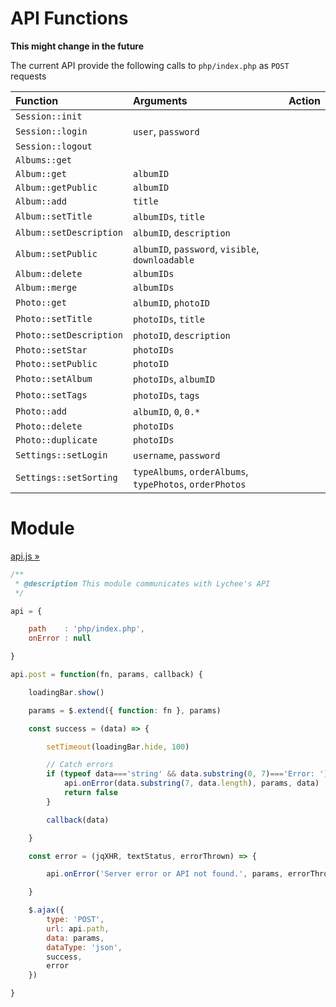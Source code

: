 # API Functions

**This might change in the future**

The current API provide the following calls to `php/index.php` as `POST` requests

|      Function           |  Arguments  |   Action    |
|:------------------------|:------------|:------------|
| `Session::init`         |                                                   |             |
| `Session::login`        | `user`, `password`                                |             |
| `Session::logout`       |                                                   |             |
| `Albums::get`           |                                                   |             |
| `Album::get`            | `albumID`                                         |             |
| `Album::getPublic`      | `albumID`                                         |             |
| `Album::add`            | `title`                                           |             |
| `Album::setTitle`       | `albumIDs`, `title`                               |             |
| `Album::setDescription` | `albumID`, `description`                          |             |
| `Album::setPublic`      | `albumID`, `password`, `visible`, `downloadable`  |             |
| `Album::delete`         | `albumIDs`                                        |             |
| `Album::merge`          | `albumIDs`                                        |             |
| `Photo::get`            | `albumID`, `photoID`                              |             |
| `Photo::setTitle`       | `photoIDs`, `title`                               |             |
| `Photo::setDescription` | `photoID`, `description`                          |             |
| `Photo::setStar`        | `photoIDs`                                        |             |
| `Photo::setPublic`      | `photoID`                                         |             |
| `Photo::setAlbum`       | `photoIDs`, `albumID`                             |             |
| `Photo::setTags`        | `photoIDs`, `tags`                                |             |
| `Photo::add`            | `albumID`, `0`, `0.*`                             |             |
| `Photo::delete`         | `photoIDs`                                        |             |
| `Photo::duplicate`      | `photoIDs`                                        |             |
| `Settings::setLogin`    | `username`, `password`                            |             |
| `Settings::setSorting`  | `typeAlbums`, `orderAlbums`, `typePhotos`, `orderPhotos`            |             |

# Module

[api.js &#187;](scripts/api.js)

```js
/**
 * @description This module communicates with Lychee's API
 */

api = {

	path    : 'php/index.php',
	onError : null

}

api.post = function(fn, params, callback) {

	loadingBar.show()

	params = $.extend({ function: fn }, params)

	const success = (data) => {

		setTimeout(loadingBar.hide, 100)

		// Catch errors
		if (typeof data==='string' && data.substring(0, 7)==='Error: ') {
			api.onError(data.substring(7, data.length), params, data)
			return false
		}

		callback(data)

	}

	const error = (jqXHR, textStatus, errorThrown) => {

		api.onError('Server error or API not found.', params, errorThrown)

	}

	$.ajax({
		type: 'POST',
		url: api.path,
		data: params,
		dataType: 'json',
		success,
		error
	})

}
```
